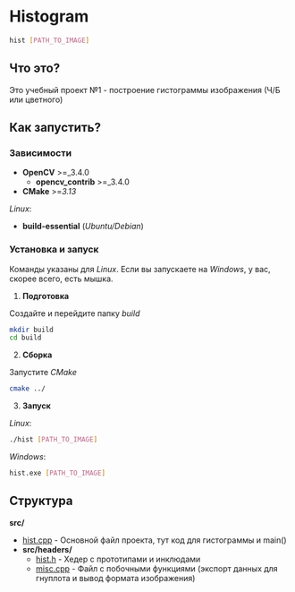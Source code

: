 # Histogram

```bash
hist [PATH_TO_IMAGE] 
```

## Что это?

Это учебный проект №1 - построение гистограммы изображения (Ч/Б или цветного)  

## Как запустить?

### Зависимости

- __OpenCV__ >=_3.4.0
    - __opencv_contrib__ >=_3.4.0 
- __CMake__ >=_3.13_

_Linux_:
- __build-essential__ (_Ubuntu/Debian_)

### Установка и запуск

Команды указаны для _Linux_. Если вы запускаете на _Windows_, у вас, скорее всего, есть мышка.

1. __Подготовка__

Создайте и перейдите папку _build_
```bash
mkdir build
cd build
```

2. __Сборка__

Запустите _CMake_
```bash
cmake ../
```

3. __Запуск__ 

_Linux_:
```bash
./hist [PATH_TO_IMAGE] 
```
_Windows_:
```bash
hist.exe [PATH_TO_IMAGE] 
```

## Структура

__src/__
- [hist.cpp](src/hist.cpp) - Основной файл проекта, тут код для гистограммы и main()
- __src/headers/__
    - [hist.h](src/headers/hist.h) - Хедер с прототипами и инклюдами
    - [misc.cpp](src/headers/misc.cpp) - Файл с побочными функциями (экспорт данных для гнуплота и вывод формата изображения)

